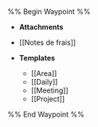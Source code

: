 %% Begin Waypoint %%
- **Attachments**

- [[Notes de frais]]
- **Templates**
	- [[Area]]
	- [[Daily]]
	- [[Meeting]]
	- [[Project]]

%% End Waypoint %%
